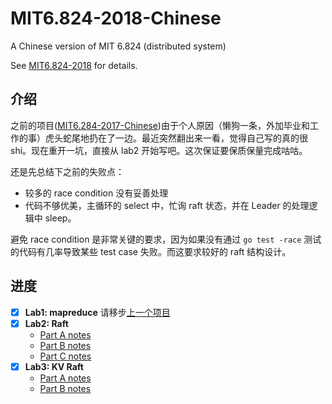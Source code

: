 # MIT6.824-2018-Chinese
A Chinese version of MIT 6.824 (distributed system)

See [MIT6.824-2018](https://pdos.csail.mit.edu/6.824/schedule.html) for details.

## 介绍
之前的项目([MIT6.284-2017-Chinese](https://github.com/double-free/MIT6.824-2017-Chinese))由于个人原因（懒狗一条，外加毕业和工作的事）虎头蛇尾地扔在了一边。最近突然翻出来一看，觉得自己写的真的很shi。现在重开一坑，直接从 lab2 开始写吧。这次保证要保质保量完成咕咕。

还是先总结下之前的失败点：

- 较多的 race condition 没有妥善处理
- 代码不够优美，主循环的 select 中，忙询 raft 状态，并在 Leader 的处理逻辑中 sleep。

避免 race condition 是非常关键的要求，因为如果没有通过 `go test -race` 测试的代码有几率导致某些 test case 失败。而这要求较好的 raft 结构设计。

## 进度
- [x] **Lab1: mapreduce** 请移步[上一个项目](https://github.com/double-free/MIT6.824-2017-Chinese)
- [x] **Lab2: Raft**
  - [Part A notes](https://github.com/double-free/MIT6.824-2018-Chinese/tree/master/notes/lab2/lab2a)
  - [Part B notes](https://github.com/double-free/MIT6.824-2018-Chinese/tree/master/notes/lab2/lab2b)
  - [Part C notes](https://github.com/double-free/MIT6.824-2018-Chinese/tree/master/notes/lab2/lab2c)
- [x] **Lab3: KV Raft**
  - [Part A notes](https://github.com/double-free/MIT6.824-2018-Chinese/tree/master/notes/lab3/lab3a)
  - [Part B notes](https://github.com/double-free/MIT6.824-2018-Chinese/tree/master/notes/lab3/lab3b)
